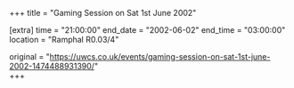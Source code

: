 +++
title = "Gaming Session on Sat 1st June 2002"

[extra]
time = "21:00:00"
end_date = "2002-06-02"
end_time = "03:00:00"
location = "Ramphal R0.03/4"

original = "https://uwcs.co.uk/events/gaming-session-on-sat-1st-june-2002-1474488931390/"    
+++



